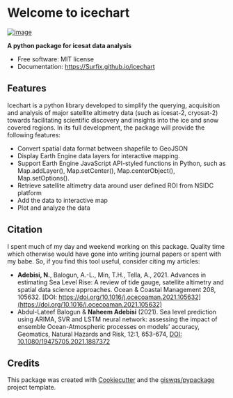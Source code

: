 # Welcome to icechart


[![image](https://img.shields.io/pypi/v/icechart.svg)](https://pypi.python.org/pypi/icechart)


**A python package for icesat data analysis**


-   Free software: MIT license
-   Documentation: <https://Surfix.github.io/icechart>
    

## Features

Icechart is a python library developed to simplify the querying, acquisition and analysis of major satellite altimetry data (such as icesat-2, cryosat-2) towards facilitating scientific discovery and insights into the ice and snow covered regions. In its full development, the package will provide the following features:

- Convert spatial data format between shapefile to GeoJSON
- Display Earth Engine data layers for interactive mapping.
- Support Earth Engine JavaScript API-styled functions in Python, such as Map.addLayer(), Map.setCenter(), Map.centerObject(), Map.setOptions().
- Retrieve satellite altimetry data around user defined ROI from NSIDC platform
- Add the data to interactive map
- Plot and analyze the data

## Citation

I spent much of my day and weekend working on this package. Quality time which otherwise would have gone into writing journal papers or spent with my babe. So, if you find this tool useful, consider citing my articles:

- **Adebisi, N.**, Balogun, A.-L., Min, T.H., Tella, A., 2021. Advances in estimating Sea Level Rise: A review of tide gauge, satellite altimetry and spatial data science approaches. Ocean & Coastal Management 208, 105632. [DOI: https://doi.org/10.1016/j.ocecoaman.2021.105632](https://doi.org/10.1016/j.ocecoaman.2021.105632)
- Abdul-Lateef Balogun & **Naheem Adebisi** (2021). Sea level prediction using ARIMA, SVR and LSTM neural network: assessing the impact of ensemble Ocean-Atmospheric processes on models’ accuracy, Geomatics, Natural Hazards and Risk, 12:1, 653-674, [DOI: 10.1080/19475705.2021.1887372](https://www.tandfonline.com/doi/full/10.1080/19475705.2021.1887372)

## Credits

This package was created with [Cookiecutter](https://github.com/cookiecutter/cookiecutter) and the [giswqs/pypackage](https://github.com/giswqs/pypackage) project template.
